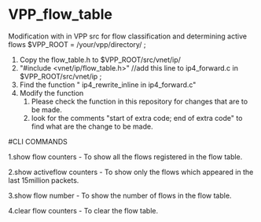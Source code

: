 # VPP_flow_table
Modification with in VPP src for flow classification and determining active flows
$VPP_ROOT = /your/vpp/directory/ ;
1. Copy the flow_table.h to $VPP_ROOT/src/vnet/ip/
2. "#include <vnet/ip/flow_table.h>" //add this line to ip4_forward.c in $VPP_ROOT/src/vnet/ip ;
3. Find the function " ip4_rewrite_inline in ip4_forward.c"
4. Modify the function
    1. Please check the function in this repository for changes that are to be made.
    2. look for the comments "start of extra code; end of extra code" to find what are the change to be made.

#CLI COMMANDS

1.show flow counters - To show all the flows registered in the flow table.

2.show activeflow counters - To show only the flows which appeared in the last 15million packets.

3.show flow number - To show the number of flows in the flow table.

4.clear flow counters - To clear the flow table.
